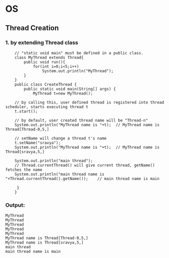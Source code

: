 # OS
## Thread Creation

### 1. by extending Thread class

        // "static void main" must be defined in a public class.
        class MyThread extends Thread{
            public void run(){
                for(int i=0;i<5;i++)
                    System.out.println("MyThread");
            }
        }
        public class CreateThread {
            public static void main(String[] args) {
                MyThread t=new MyThread();

        // by calling this, user defined thread is registered into thread scheduler, starts executing thread t
        t.start();
        
        // by default, user created thread name will be "Thread-n"
        System.out.println("MyThread name is "+t);  // MyThread name is Thread[Thread-0,5,]
        
        // setName will change a thread t's name
        t.setName("sravya");
        System.out.println("MyThread name is "+t);  // MyThread name is Thread[sravya,5,]
        
        System.out.println("main thread");
        // Thread.currentThread() will give current thread, getName() fetches the name
        System.out.println("main thread name is "+Thread.currentThread().getName());    // main thread name is main

         }
        }

### Output:

    MyThread
    MyThread
    MyThread
    MyThread
    MyThread
    MyThread name is Thread[Thread-0,5,]
    MyThread name is Thread[sravya,5,]
    main thread
    main thread name is main

